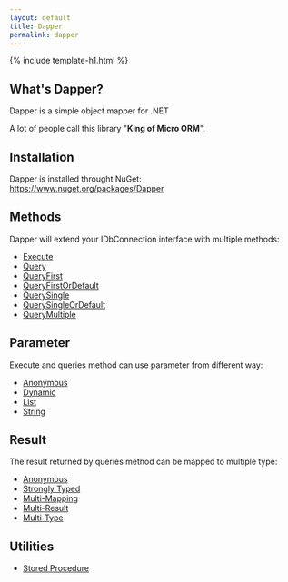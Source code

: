```yaml
---
layout: default
title: Dapper 
permalink: dapper
---
```


{% include template-h1.html %}

## What's Dapper?
Dapper is a simple object mapper for .NET

A lot of people call this library "**King of Micro ORM**".

## Installation
Dapper is installed throught NuGet: https://www.nuget.org/packages/Dapper

## Methods
Dapper will extend your IDbConnection interface with multiple methods:

- [Execute](/execute)
- [Query](/query)
- [QueryFirst](/queryfirst)
- [QueryFirstOrDefault](/queryfirstordefault)
- [QuerySingle](/querysingle)
- [QuerySingleOrDefault](/querysingleordefault)
- [QueryMultiple](/querymultiple)

## Parameter
Execute and queries method can use parameter from different way:

- [Anonymous](/parameter-anonymous)
- [Dynamic](/parameter-dynamic)
- [List](/parameter-list)
- [String](/parameter-string)

## Result
The result returned by queries method can be mapped to multiple type:

- [Anonymous](/result-anonymous)
- [Strongly Typed](/result-strongly-typed)
- [Multi-Mapping](/result-multi-mapping)
- [Multi-Result](/result-multi-result)
- [Multi-Type](/result-multi-type)

## Utilities

- [Stored Procedure](stored-procedure)
